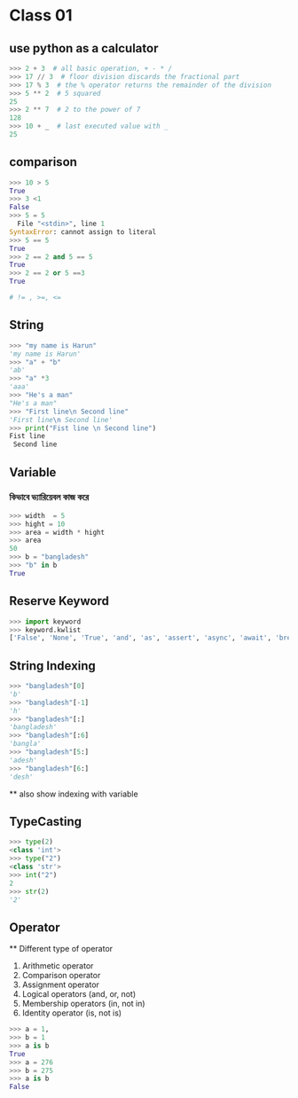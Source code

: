 # Class 01
## use python as a calculator
```python
>>> 2 + 3  # all basic operation, + - * /
>>> 17 // 3  # floor division discards the fractional part
>>> 17 % 3  # the % operator returns the remainder of the division
>>> 5 ** 2  # 5 squared
25
>>> 2 ** 7  # 2 to the power of 7
128
>>> 10 + _  # last executed value with _
25

```
## comparison
```python
>>> 10 > 5
True
>>> 3 <1
False
>>> 5 = 5
  File "<stdin>", line 1
SyntaxError: cannot assign to literal
>>> 5 == 5
True
>>> 2 == 2 and 5 == 5
True
>>> 2 == 2 or 5 ==3
True

# != , >=, <=
```
## String
```python
>>> "my name is Harun"
'my name is Harun'
>>> "a" + "b"
'ab'
>>> "a" *3
'aaa'
>>> "He's a man"
"He's a man"
>>> "First line\n Second line"
'First line\n Second line'
>>> print("Fist line \n Second line")
Fist line 
 Second line
```
## Variable
### কিভাবে ভ্যারিয়েবল কাজ করে
```python
>>> width  = 5
>>> hight = 10
>>> area = width * hight
>>> area
50
>>> b = "bangladesh"
>>> "b" in b
True
```
## Reserve Keyword
```python
>>> import keyword
>>> keyword.kwlist
['False', 'None', 'True', 'and', 'as', 'assert', 'async', 'await', 'break', 'class', 'continue', 'def', 'del', 'elif', 'else', 'except', 'finally', 'for', 'from', 'global', 'if', 'import', 'in', 'is', 'lambda', 'nonlocal', 'not', 'or', 'pass','raise', 'return', 'try', 'while', 'with', 'yield']
```
## String Indexing
```python
>>> "bangladesh"[0]
'b'
>>> "bangladesh"[-1]
'h'
>>> "bangladesh"[:]
'bangladesh'
>>> "bangladesh"[:6]
'bangla'
>>> "bangladesh"[5:]
'adesh'
>>> "bangladesh"[6:]
'desh'
```
** also show indexing with variable
## TypeCasting
```python
>>> type(2)
<class 'int'>
>>> type("2")
<class 'str'>
>>> int("2")
2
>>> str(2)
'2'
```
## Operator
** Different type of operator
1. Arithmetic operator  
2. Comparison operator  
3. Assignment operator  
4. Logical operators (and, or, not)  
5. Membership operators (in, not in)  
6. Identity operator (is, not is)  
```python
>>> a = 1, 
>>> b = 1
>>> a is b
True
>>> a = 276
>>> b = 275
>>> a is b 
False
```
